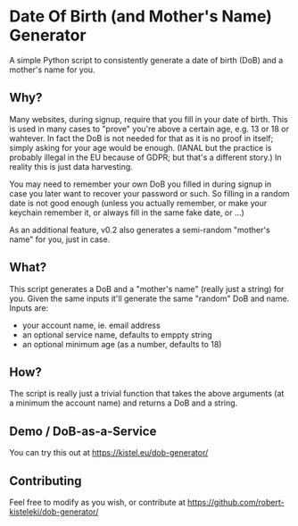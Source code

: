 # Date Of Birth (and Mother's Name) Generator

A simple Python script to consistently generate a date of birth (DoB) and a mother's name for you.

## Why?

Many websites, during signup, require that you fill in your date of birth. This is used in many cases to "prove" you're above a certain age, e.g. 13 or 18 or wahtever. In fact the DoB is not needed for that as it is no proof in itself; simply asking for your age would be enough. (IANAL but the practice is probably illegal in the EU because of GDPR; but that's a different story.) In reality this is just data harvesting.

You may need to remember your own DoB you filled in during signup in case you later want to recover your password or such. So filling in a random date is not good enough (unless you actually remember, or make your keychain remember it, or always fill in the same fake date, or ...)

As an additional feature, v0.2 also generates a semi-random "mother's name" for you, just in case.

## What?

This script generates a DoB and a "mother's name" (really just a string) for you. Given the same inputs it'll generate the same "random" DoB and name. Inputs are:
* your account name, ie. email address
* an optional service name, defaults to emppty string
* an optional minimum age (as a number, defaults to 18)

## How?

The script is really just a trivial function that takes the above arguments (at a minimum the account name) and returns a DoB and a string.

## Demo / DoB-as-a-Service

You can try this out at https://kistel.eu/dob-generator/

## Contributing

Feel free to modify as you wish, or contribute at https://github.com/robert-kisteleki/dob-generator/
